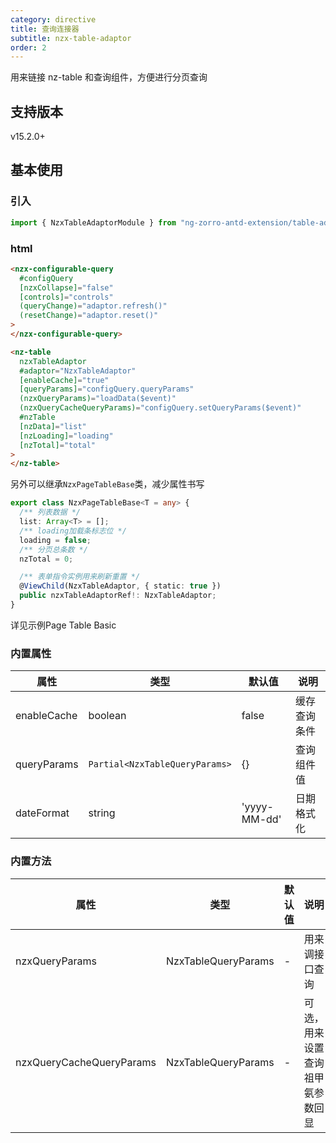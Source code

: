 ```yaml
---
category: directive
title: 查询连接器
subtitle: nzx-table-adaptor
order: 2
---
```


用来链接 nz-table 和查询组件，方便进行分页查询

## 支持版本

<label type="success">v15.2.0+</label>

## 基本使用

### 引入

```ts
import { NzxTableAdaptorModule } from "ng-zorro-antd-extension/table-adaptor";
```

### html

```html
<nzx-configurable-query
  #configQuery
  [nzxCollapse]="false"
  [controls]="controls"
  (queryChange)="adaptor.refresh()"
  (resetChange)="adaptor.reset()"
>
</nzx-configurable-query>

<nz-table
  nzxTableAdaptor
  #adaptor="NzxTableAdaptor"
  [enableCache]="true"
  [queryParams]="configQuery.queryParams"
  (nzxQueryParams)="loadData($event)"
  (nzxQueryCacheQueryParams)="configQuery.setQueryParams($event)"
  #nzTable
  [nzData]="list"
  [nzLoading]="loading"
  [nzTotal]="total"
>
</nz-table>
```
另外可以继承`NzxPageTableBase`类，减少属性书写
```ts
export class NzxPageTableBase<T = any> {
  /** 列表数据 */
  list: Array<T> = [];
  /** loading加载条标志位 */
  loading = false;
  /** 分页总条数 */
  nzTotal = 0;

  /** 表单指令实例用来刷新重置 */
  @ViewChild(NzxTableAdaptor, { static: true })
  public nzxTableAdaptorRef!: NzxTableAdaptor;
}
```
详见示例Page Table Basic
### 内置属性

| 属性        | 类型                         | 默认值       | 说明         |
| ----------- | ---------------------------- | ------------ | ------------ |
| enableCache | boolean                      | false        | 缓存查询条件 |
| queryParams | `Partial<NzxTableQueryParams>` | {}           | 查询组件值   |
| dateFormat  | string                       | 'yyyy-MM-dd' | 日期格式化   |

### 内置方法

| 属性                     | 类型                | 默认值 | 说明                             |
| ------------------------ | ------------------- | ------ | -------------------------------- |
| nzxQueryParams           | NzxTableQueryParams | -      | 用来调接口查询                   |
| nzxQueryCacheQueryParams | NzxTableQueryParams | -      | 可选，用来设置查询祖甲氨参数回显 |
